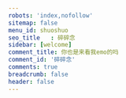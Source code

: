 ```yaml
---
robots: 'index,nofollow'
sitemap: false
menu_id: shuoshuo
seo_title	: 碎碎念
sidebar: [welcome]
comment_title: 你也是来看我emo的吗
comment_id: '碎碎念'
comments: true
breadcrumb: false
header: false
---
```



